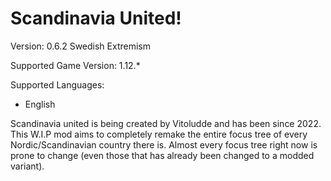 
# Scandinavia United!

Version: 0.6.2 Swedish Extremism

Supported Game Version: 1.12.*

Supported Languages:

* English

Scandinavia united is being created by Vitoludde and has been since 2022. This W.I.P mod aims to completely remake the entire focus tree of every Nordic/Scandinavian country there is. Almost every focus tree right now is prone to change (even those that has already been changed to a modded variant).
